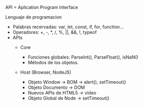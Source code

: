 API = Aplication Program Interface

Lenguaje de programacion
- Palabras recervadas: var, let, const, if, for, function...
- Operadores: +, -, *, /, %, ||, &&, !, typeof
- APIs
    - Core

        - Funciones globales: ParseInt(), ParseFloat(), isNaN()
        - Métodos de los objetos.

    - Host (Browser, NodeJS)

        - Objeto Window -> BOM -> alert(), setTimeout()
        - Objeto Documento -> DOM
        - Nuevos APIs de HTML5 -> video
        - Objeto Global de Node -> setTimeout()